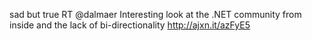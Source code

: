 <!--
id: 1172171411
link: http://kevinisom.info/post/1172171411/sad-but-true-rt-dalmaer-interesting-look-at-the
slug: sad-but-true-rt-dalmaer-interesting-look-at-the
date: Thu Sep 23 2010 21:24:57 GMT+1200 (NZST)
raw: {"blog_name":"kevinisom","id":1172171411,"post_url":"http://kevinisom.info/post/1172171411/sad-but-true-rt-dalmaer-interesting-look-at-the","slug":"sad-but-true-rt-dalmaer-interesting-look-at-the","type":"text","date":"2010-09-23 09:24:57 GMT","timestamp":1285233897,"state":"published","format":"html","reblog_key":"vYh1vXBC","tags":[],"short_url":"http://tmblr.co/Zw68Yy15tUgJ","highlighted":[],"feed_item":"http://twitter.com/kev_nz/statuses/25275095263","from_feed_id":"650289","note_count":0,"title":null,"body":"<p>sad but true RT @dalmaer Interesting look at the .NET community from inside and the lack of bi-directionality <a href=\"http://ajxn.it/azFyE5\" target=\"_blank\">http://ajxn.it/azFyE5</a></p>"}
publish: 2010-09-023
tags: 
title: null
-->


sad but true RT @dalmaer Interesting look at the .NET community from
inside and the lack of bi-directionality <http://ajxn.it/azFyE5>



